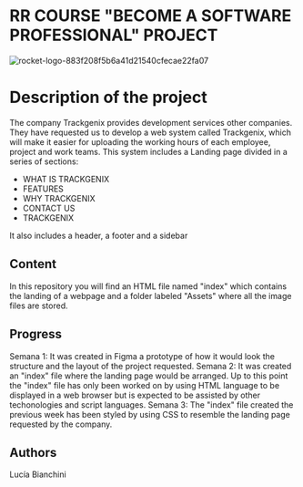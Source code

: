 # RR COURSE "BECOME A SOFTWARE PROFESSIONAL" PROJECT
![rocket-logo-883f208f5b6a41d21540cfecae22fa07](https://user-images.githubusercontent.com/101265774/160671603-5eb9f621-4c7a-49ca-92c8-b435c2c6960f.png)

# Description of the project
The company Trackgenix provides development services  other companies. They have requested us to develop a web system called Trackgenix, which will make it easier for uploading the working hours of each employee, project and work teams. 
This system includes a Landing page divided in a series of sections:

- WHAT IS TRACKGENIX
- FEATURES
- WHY TRACKGENIX
- CONTACT US
- TRACKGENIX

It also includes a header, a footer and a sidebar 

## Content
In this repository you will find an HTML  file named "index" which contains the landing of a webpage and a folder labeled "Assets" where all the image files are stored.

## Progress
Semana 1: It was created in Figma a prototype of how it would look the structure and the layout of the project requested.
Semana 2: It was created an "index" file where the landing page would be arranged. Up to this point the "index" file has only been worked on by using HTML language to be displayed in a web browser but is expected to be assisted by other techonologies and script languages. 
Semana 3: The "index" file created the previous week has been styled by using CSS to resemble the landing page requested by the company.

## Authors
Lucía Bianchini
